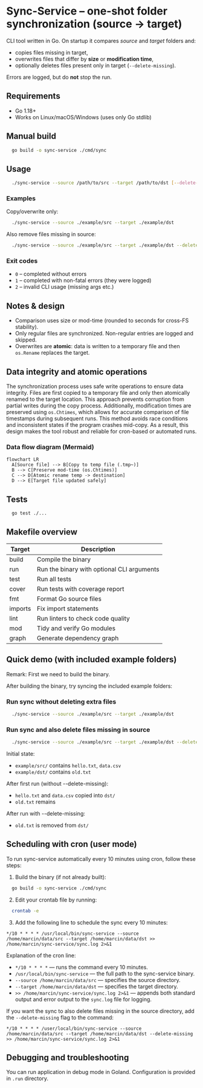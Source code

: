 # Sync-Service – one-shot folder synchronization (source → target)

CLI tool written in Go. On startup it compares *source* and *target* folders and:

- copies files missing in target,
- overwrites files that differ by **size** or **modification time**,
- optionally deletes files present only in target (`--delete-missing`).

Errors are logged, but do **not** stop the run.

## Requirements
- Go 1.18+
- Works on Linux/macOS/Windows (uses only Go stdlib)

## Manual build
```bash
  go build -o sync-service ./cmd/sync
```

## Usage
```bash
  ./sync-service --source /path/to/src --target /path/to/dst [--delete-missing]
```

### Examples
Copy/overwrite only:
```bash
  ./sync-service --source ./example/src --target ./example/dst
```

Also remove files missing in source:
```bash
  ./sync-service --source ./example/src --target ./example/dst --delete-missing
```

### Exit codes
- `0` – completed without errors
- `1` – completed with non-fatal errors (they were logged)
- `2` – invalid CLI usage (missing args etc.)

## Notes & design
- Comparison uses size or mod-time (rounded to seconds for cross-FS stability).
- Only regular files are synchronized. Non-regular entries are logged and skipped.
- Overwrites are **atomic**: data is written to a temporary file and then `os.Rename` replaces the target.

## Data integrity and atomic operations
The synchronization process uses safe write operations to ensure data integrity. 
Files are first copied to a temporary file and only then atomically renamed to the target location. 
This approach prevents corruption from partial writes during the copy process. 
Additionally, modification times are preserved using `os.Chtimes`, which allows for accurate comparison of file timestamps 
during subsequent runs. This method avoids race conditions and inconsistent states if the program crashes mid-copy. 
As a result, this design makes the tool robust and reliable for cron-based or automated runs.

### Data flow diagram (Mermaid)

```mermaid
flowchart LR
  A[Source file] --> B[Copy to temp file (.tmp~)]
  B --> C[Preserve mod-time (os.Chtimes)]
  C --> D[Atomic rename temp -> destination]
  D --> E[Target file updated safely]
```
## Tests
```bash
  go test ./...
```

## Makefile overview

| Target  | Description                                         |
|---------|-----------------------------------------------------|
| build   | Compile the binary                                  |
| run     | Run the binary with optional CLI arguments         |
| test    | Run all tests                                       |
| cover   | Run tests with coverage report                      |
| fmt     | Format Go source files                              |
| imports | Fix import statements                               |
| lint    | Run linters to check code quality                   |
| mod     | Tidy and verify Go modules                          |
| graph   | Generate dependency graph                           |

## Quick demo (with included example folders)
Remark: First we need to build the binary.

After building the binary, try syncing the included example folders:

### Run sync without deleting extra files
```bash
  ./sync-service --source ./example/src --target ./example/dst
```

### Run sync and also delete files missing in source
```bash
  ./sync-service --source ./example/src --target ./example/dst --delete-missing
```

Initial state:
- `example/src/` contains `hello.txt`, `data.csv`
- `example/dst/` contains `old.txt`

After first run (without --delete-missing):
- `hello.txt` and `data.csv` copied into `dst/`
- `old.txt` remains

After run with --delete-missing:
- `old.txt` is removed from `dst/`

## Scheduling with cron (user mode)

To run sync-service automatically every 10 minutes using cron, follow these steps:

1. Build the binary (if not already built):
```bash
  go build -o sync-service ./cmd/sync
```

2. Edit your crontab file by running:
```bash
  crontab -e
```

3. Add the following line to schedule the sync every 10 minutes:
```
*/10 * * * * /usr/local/bin/sync-service --source /home/marcin/data/src --target /home/marcin/data/dst >> /home/marcin/sync-service/sync.log 2>&1
```

Explanation of the cron line:
- `*/10 * * * *` — runs the command every 10 minutes.
- `/usr/local/bin/sync-service` — the full path to the sync-service binary.
- `--source /home/marcin/data/src` — specifies the source directory.
- `--target /home/marcin/data/dst` — specifies the target directory.
- `>> /home/marcin/sync-service/sync.log 2>&1` — appends both standard output and error output to the `sync.log` file for logging.

If you want the sync to also delete files missing in the source directory, add the `--delete-missing` flag to the command:
```
*/10 * * * * /user/local/bin/sync-service --source /home/marcin/data/src --target /home/marcin/data/dst --delete-missing >> /home/marcin/sync-service/sync.log 2>&1
```

## Debugging and troubleshooting
You can run application in debug mode in Goland.
Configuration is provided in `.run` directory.
